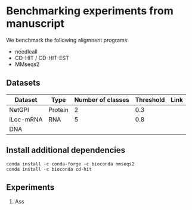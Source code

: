 # Benchmarking experiments from manuscript

We benchmark the following aligmnent programs:  

- needleall
- CD-HIT / CD-HIT-EST
- MMseqs2

## Datasets

Dataset   | Type    | Number of classes | Threshold | Link 
----------|---------|-------------------|-----------|-----------------
NetGPI    | Protein | 2                 | 0.3       |
iLoc-mRNA | RNA     | 5                 | 0.8       |
 |DNA|

## Install additional dependencies
```
conda install -c conda-forge -c bioconda mmseqs2
conda install -c bioconda cd-hit
```


## Experiments

1. Ass